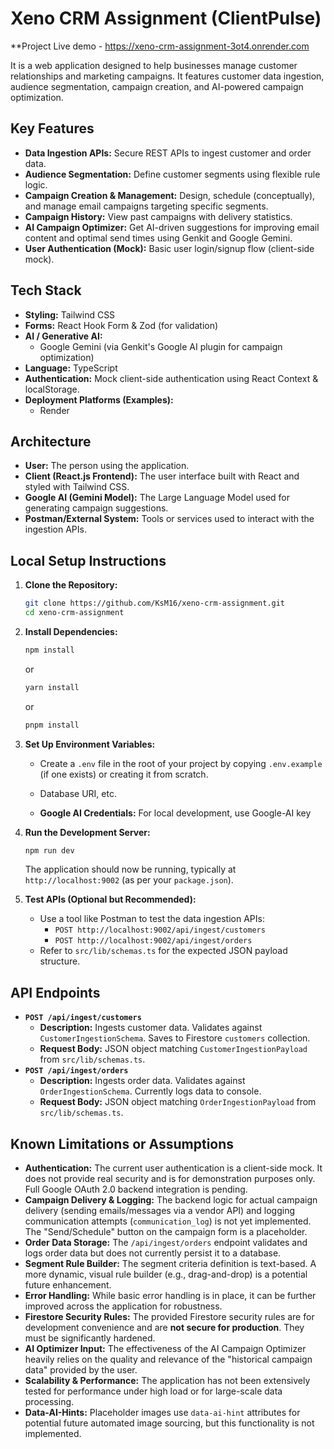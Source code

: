# Xeno CRM Assignment (ClientPulse)

**Project Live demo - https://xeno-crm-assignment-3ot4.onrender.com

It is a web application designed to help businesses manage customer relationships and marketing campaigns. It features customer data ingestion, audience segmentation, campaign creation, and AI-powered campaign optimization.

## Key Features

*   **Data Ingestion APIs:** Secure REST APIs to ingest customer and order data.
*   **Audience Segmentation:** Define customer segments using flexible rule logic.
*   **Campaign Creation & Management:** Design, schedule (conceptually), and manage email campaigns targeting specific segments.
*   **Campaign History:** View past campaigns with delivery statistics.
*   **AI Campaign Optimizer:** Get AI-driven suggestions for improving email content and optimal send times using Genkit and Google Gemini.
*   **User Authentication (Mock):** Basic user login/signup flow (client-side mock).

## Tech Stack

*   **Styling:** Tailwind CSS
*   **Forms:** React Hook Form & Zod (for validation)
*   **AI / Generative AI:**
    *   Google Gemini (via Genkit's Google AI plugin for campaign optimization)
*   **Language:** TypeScript
*   **Authentication:** Mock client-side authentication using React Context & localStorage.
*   **Deployment Platforms (Examples):**
    *   Render

## Architecture 

*   **User:** The person using the application.
*   **Client (React.js Frontend):** The user interface built with React and styled with Tailwind CSS.
*   **Google AI (Gemini Model):** The Large Language Model used for generating campaign suggestions.
*   **Postman/External System:** Tools or services used to interact with the ingestion APIs.

## Local Setup Instructions

1.  **Clone the Repository:**
    ```bash
    git clone https://github.com/KsM16/xeno-crm-assignment.git
    cd xeno-crm-assignment
    ```

2.  **Install Dependencies:**
    ```bash
    npm install
    ```
    or
    ```bash
    yarn install
    ```
    or
    ```bash
    pnpm install
    ```

3.  **Set Up Environment Variables:**
    *   Create a `.env` file in the root of your project by copying `.env.example` (if one exists) or creating it from scratch.
  
    *   Database URI, etc.
    *   **Google AI Credentials:** For local development, use Google-AI key


4.  **Run the Development Server:**
    ```bash
    npm run dev
    ```
    The application should now be running, typically at `http://localhost:9002` (as per your `package.json`).

5.  **Test APIs (Optional but Recommended):**
    *   Use a tool like Postman to test the data ingestion APIs:
        *   `POST http://localhost:9002/api/ingest/customers`
        *   `POST http://localhost:9002/api/ingest/orders`
    *   Refer to `src/lib/schemas.ts` for the expected JSON payload structure.

## API Endpoints

*   **`POST /api/ingest/customers`**
    *   **Description:** Ingests customer data. Validates against `CustomerIngestionSchema`. Saves to Firestore `customers` collection.
    *   **Request Body:** JSON object matching `CustomerIngestionPayload` from `src/lib/schemas.ts`.
*   **`POST /api/ingest/orders`**
    *   **Description:** Ingests order data. Validates against `OrderIngestionSchema`. Currently logs data to console.
    *   **Request Body:** JSON object matching `OrderIngestionPayload` from `src/lib/schemas.ts`.

## Known Limitations or Assumptions

*   **Authentication:** The current user authentication is a client-side mock. It does not provide real security and is for demonstration purposes only. Full Google OAuth 2.0 backend integration is pending.
*   **Campaign Delivery & Logging:** The backend logic for actual campaign delivery (sending emails/messages via a vendor API) and logging communication attempts (`communication_log`) is not yet implemented. The "Send/Schedule" button on the campaign form is a placeholder.
*   **Order Data Storage:** The `/api/ingest/orders` endpoint validates and logs order data but does not currently persist it to a database.
*   **Segment Rule Builder:** The segment criteria definition is text-based. A more dynamic, visual rule builder (e.g., drag-and-drop) is a potential future enhancement.
*   **Error Handling:** While basic error handling is in place, it can be further improved across the application for robustness.
*   **Firestore Security Rules:** The provided Firestore security rules are for development convenience and are **not secure for production**. They must be significantly hardened.
*   **AI Optimizer Input:** The effectiveness of the AI Campaign Optimizer heavily relies on the quality and relevance of the "historical campaign data" provided by the user.
*   **Scalability & Performance:** The application has not been extensively tested for performance under high load or for large-scale data processing.
*   **Data-AI-Hints:** Placeholder images use `data-ai-hint` attributes for potential future automated image sourcing, but this functionality is not implemented.

 
